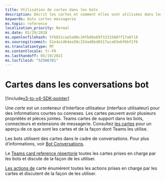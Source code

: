 ```yaml
---
title: Utilisation de cartes dans les bots
description: Décrit les cartes et comment elles sont utilisées dans les messages bot
keywords: bots cartes messagerie
ms.topic: reference
localization_priority: Normal
ms.date: 03/29/2018
ms.openlocfilehash: 5f6021cae5a90c34fbdbe69f33315807f17a6f18
ms.sourcegitcommit: 51e4a1464ea58c254ad6bd0317aca03ebf6bf1f6
ms.translationtype: MT
ms.contentlocale: fr-FR
ms.lasthandoff: 05/19/2021
ms.locfileid: "52566781"
---
```

# <a name="cards-in-bot-conversations"></a>Cartes dans les conversations bot

[!include[v3-to-v4-SDK-pointer](~/includes/v3-to-v4-pointer-bots.md)]

Une *carte* est un conteneur d’interface utilisateur (interface utilisateur) pour des informations courtes ou connexes. Les cartes peuvent avoir plusieurs propriétés et pièces jointes. Teams cartes de support dans les bots, connecteurs et extensions de messagerie. Consultez [les cartes](~/task-modules-and-cards/what-are-cards.md) pour un aperçu de ce que sont les cartes et de la façon dont Teams les utilise.

Les bots utilisent des cartes dans le cadre de conversations. Pour plus d’informations, voir [Bot Conversations](~/resources/bot-v3/bot-conversations/bots-conversations.md).

Le [Teams card reference répertorie](~/task-modules-and-cards/cards/cards-reference.md) toutes les cartes prises en charge par les bots et discute de la façon de les utiliser.

[Les actions de](~/task-modules-and-cards/cards/cards-actions.md) carte énumèrent toutes les actions prises en charge par les cartes et discutent de la façon de les utiliser.
